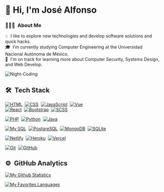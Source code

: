# 👋 Hi, I'm José Alfonso

### 👨🏻‍💻 &nbsp;About Me

💡 &nbsp;I like to explore new technologies and develop software solutions and quick hacks.\
🎓 &nbsp;I'm currently studying Computer Engineering at the Universidad Nacional Autónoma de México.\
🌱 &nbsp;I'm on track for learning more about Computer Security, Systems Design, and Web Develop.&nbsp;

<!-- 📄 &nbsp;Please have a look at my [Resume](#) for more details about me. I'm open to feedback and suggestions! -->

![Night-Coding](https://user-images.githubusercontent.com/55705793/122296957-a3ad0500-cec0-11eb-82ec-35aef6f871e1.gif)

## 🛠 &nbsp;Tech Stack

[![HTML](https://img.shields.io/badge/HTML5-E34F26?style=for-the-badge&logo=html5&logoColor=white)](#!)&nbsp;
[![CSS](https://img.shields.io/badge/CSS3-1572B6?style=for-the-badge&logo=css3&logoColor=white)](#!)&nbsp;
[![JavaScript](https://img.shields.io/badge/JavaScript-F7DF1E?style=for-the-badge&logo=javascript&logoColor=black)](#!)&nbsp;
[![Vue](https://img.shields.io/badge/Vue.js-35495E?style=for-the-badge&logo=vue.js&logoColor=4FC08D)](#!)\
[![React](https://img.shields.io/badge/React-20232A?style=for-the-badge&logo=react&logoColor=61DAFB)](#!)&nbsp;
[![Bootstrap](https://img.shields.io/badge/Bootstrap-563D7C?style=for-the-badge&logo=bootstrap&logoColor=white)](#!)&nbsp;
[![SCSS](https://img.shields.io/badge/Sass-CC6699?style=for-the-badge&logo=sass&logoColor=white)](#!)&nbsp;

[![PHP](https://img.shields.io/badge/PHP-777BB4?style=for-the-badge&logo=php&logoColor=white)](#!)&nbsp;
[![Python](https://img.shields.io/badge/Python-3776AB?style=for-the-badge&logo=python&logoColor=white)](#!)&nbsp;
[![Java](https://img.shields.io/badge/Java-ED8B00?style=for-the-badge&logo=java&logoColor=white)](#!)&nbsp;

[![My SQL](https://img.shields.io/badge/MySQL-05122A?style=for-the-badge&logo=mysql)](#!)&nbsp;
[![PostgreSQL](https://img.shields.io/badge/PostgreSQL-316192?style=for-the-badge&logo=postgresql&logoColor=white)](#!)&nbsp;
[![MongoDB](https://img.shields.io/badge/MongoDB-4EA94B?style=for-the-badge&logo=mongodb&logoColor=white)](#!)&nbsp;
[![SQLite](https://img.shields.io/badge/SQLite-07405E?style=for-the-badge&logo=sqlite&logoColor=white)](#!)&nbsp;

[![Netlify](https://img.shields.io/badge/Netlify-00C7B7?style=for-the-badge&logo=netlify&logoColor=white)](#!)&nbsp;
[![Heroku](https://img.shields.io/badge/Heroku-430098?style=for-the-badge&logo=heroku&logoColor=white)](#!)&nbsp;
[![Vercel](https://img.shields.io/badge/Vercel-white?style=for-the-badge&logo=vercel&logoColor=black)](#!)&nbsp;

[![Git](https://img.shields.io/badge/-Git-05122A?style=for-the-badge&logo=git)](#!)&nbsp;
[![GitHub](https://img.shields.io/badge/GitHub-100000?style=for-the-badge&logo=github&logoColor=white)](#!)&nbsp;

## ⚙️ &nbsp;GitHub Analytics

[![My Github Statistics](https://github-readme-stats-eight-theta.vercel.app/api?username=MtzAlfonso96&show_icons=true&theme=react&include_all_commits=true&count_private=true&hide=contribs)](#)

[![My Favorites Languages](https://github-readme-stats-eight-theta.vercel.app/api/top-langs/?username=MtzAlfonso96&layout=compact&langs_count=6&theme=react)](#)
